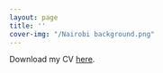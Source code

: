 ```yaml
---
layout: page
title: ''
cover-img: "/Nairobi background.png"
---
```


Download my CV [here](https://drive.google.com/file/d/1HyelIvxYmI_uFHb1Ximix-9o13cUemif/view?usp=share_link).

